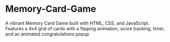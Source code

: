 # Memory-Card-Game
A vibrant Memory Card Game built with HTML, CSS, and JavaScript. Features a 4x4 grid of cards with a flipping animation, score tracking, timer, and an animated congratulations popup
